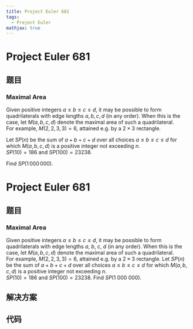 ```yaml
---
title: Project Euler 681
tags:
  - Project Euler
mathjax: true
---
```

<escape><!-- more --></escape>
    
# Project Euler 681
## 题目
### Maximal Area


Given positive integers $a \le b \le c \le d$, it may be possible to form quadrilaterals with edge lengths $a,b,c,d$ (in any order). When this is the case, let $M(a,b,c,d)$ denote the maximal area of such a quadrilateral.<br /> For example, $M(2,2,3,3)=6$, attained e.g. by a $2\times 3$ rectangle.


Let $SP(n)$ be the sum of $a+b+c+d$ over all choices $a \le b \le c \le d$ for which $M(a,b,c,d)$ is a positive integer not exceeding $n$.<br />
$SP(10)=186$ and $SP(100)=23238$.


Find $SP(1\,000\,000)$.





# Project Euler 681
## 题目
### Maximal Area

Given positive integers $a \le b \le c \le d$, it may be possible to form quadrilaterals with edge lengths $a$, $b$, $c$, $d$ (in any order). When this is the case, let $M(a,b,c,d)$ denote the maximal area of such a quadrilateral.<br>For example, $M(2,2,3,3)=6$, attained e.g. by a $2\times 3$ rectangle.
Let $SP(n)$ be the sum of $a+b+c+d$ over all choices $a \le b \le c \le d$ for which $M(a,b,c,d)$ is a positive integer not exceeding $n$.<br>$SP(10)=186$ and $SP(100)=23238$.
Find $SP(1\ 000\ 000)$.


## 解决方案


## 代码


